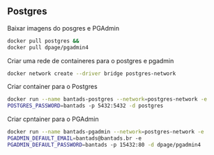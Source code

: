 ## Postgres

Baixar imagens do posgres e PGAdmin
```sh
docker pull postgres && 
docker pull dpage/pgadmin4
```

Criar uma rede de containeres para o postgres e pgadmin

```sh
docker network create --driver bridge postgres-network
```

Criar container para o Postgres
```sh
docker run --name bantads-postgres --network=postgres-network -e 
POSTGRES_PASSWORD=bantads -p 5432:5432 -d postgres
```

Criar cpntainer para o PGAdmin
```sh
docker run --name bantads-pgadmin --network=postgres-network -e 
PGADMIN_DEFAULT_EMAIL=bantads@bantads.br -e 
PGADMIN_DEFAULT_PASSWORD=bantads -p 15432:80 -d dpage/pgadmin4
```